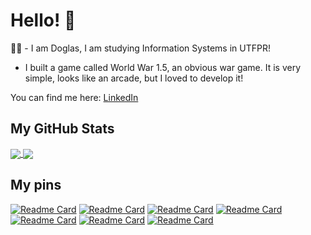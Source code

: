 # Hello! 👋

👨‍🎓 - I am Doglas, I am studying Information Systems in UTFPR!

<!--* I know the basics of various languages, like Python, JavaScript, C, Go, C#, but my main goal is to learn about AI.

* But I like BackEnd development a lot!-->

* I built a game called World War 1.5, an obvious war game. It is very simple, looks like an arcade,
but I loved to develop it!

You can find me here: <a href="https://www.linkedin.com/in/doglas-rocha/" target="_blank">LinkedIn</a>

## My GitHub Stats

<a href="https:://github.com/DoglasRocha">
  <img align="center" src="https://github-readme-stats.vercel.app/api?username=DoglasRocha&show_icons=true&theme=dark">
</a>
<a href="https:://github.com/DoglasRocha">
  <img align="center" src="https://github-readme-stats.vercel.app/api/top-langs/?username=DoglasRocha&theme=dark&hide=Jupyter%20Notebook&langs_count=8&layout=compact">
</a>
  
## My pins

[![Readme Card](https://github-readme-stats.vercel.app/api/pin/?username=DoglasRocha&repo=WW_1.5_game&theme=dark)](https://github.com/DoglasRocha/WW_1.5_game)
[![Readme Card](https://github-readme-stats.vercel.app/api/pin/?username=DoglasRocha&repo=CC50&theme=dark)](https://github.com/DoglasRocha/CC50)
[![Readme Card](https://github-readme-stats.vercel.app/api/pin/?username=DoglasRocha&repo=turitiba&theme=dark)](https://github.com/DoglasRocha/turitiba)
[![Readme Card](https://github-readme-stats.vercel.app/api/pin/?username=DoglasRocha&repo=indicadores-dominancia-f1&theme=dark)](https://github.com/DoglasRocha/indicadores-dominancia-f1)
[![Readme Card](https://github-readme-stats.vercel.app/api/pin/?username=DoglasRocha&repo=fundamentos-de-programacao-UTFPR&theme=dark)](https://github.com/DoglasRocha/fundamentos-de-programacao-UTFPR)
[![Readme Card](https://github-readme-stats.vercel.app/api/pin/?username=DoglasRocha&repo=estruturas-de-dados-I&theme=dark)](https://github.com/DoglasRocha/estruturas-de-dados-I)
[![Readme Card](https://github-readme-stats.vercel.app/api/pin/?username=DoglasRocha&repo=tec-prog-trabalhos&theme=dark)](https://github.com/DoglasRocha/tec-prog-trabalhos)

<!--
**DoglasRocha/DoglasRocha** is a ✨ _special_ ✨ repository because its `README.md` (this file) appears on your GitHub profile.

Here are some ideas to get you started:

- 🔭 I’m currently working on ...
- 🌱 I’m currently learning ...
- 👯 I’m looking to collaborate on ...
- 🤔 I’m looking for help with ...
- 💬 Ask me about ...
- 📫 How to reach me: ...
- 😄 Pronouns: ...
- ⚡ Fun fact: ...
-->
